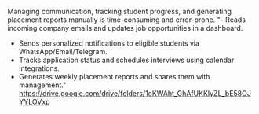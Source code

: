 Managing communication, tracking student progress, and generating placement reports manually is time-consuming and error-prone.	"- Reads incoming company emails and updates job opportunities in a dashboard.
- Sends personalized notifications to eligible students via WhatsApp/Email/Telegram.
- Tracks application status and schedules interviews using calendar integrations.
- Generates weekly placement reports and shares them with management."
https://drive.google.com/drive/folders/1oKWAht_GhAfUKKIyZL_bE58OJYYLOVxp

